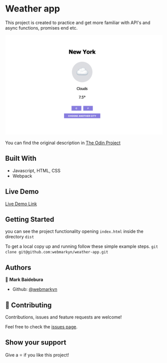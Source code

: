 # Weather app

This project is created to practice and get more familiar with API's and async functions, promises end etc. 

![screenshot](./screenshot.png)

You can find the original description in [The Odin Project](https://www.theodinproject.com/courses/javascript/lessons/weather-app)

## Built With

- Javascript, HTML, CSS
- Webpack

## Live Demo

[Live Demo Link](https://htmlpreview.github.io/?https://github.com/webmarkyn/weather-app/blob/feature/weather/dist/index.html)


## Getting Started
you can see the project functionality opening `index.html` inside the directory `dist` 

To get a local copy up and running follow these simple example steps.
`git clone git@github.com:webmarkyn/weather-app.git`

## Authors

👤 **Mark Baidebura**

- Github: [@webmarkyn](https://github.com/webmarkyn)

## 🤝 Contributing

Contributions, issues and feature requests are welcome!

Feel free to check the [issues page](https://github.com/webmarkyn/weather-app/issues).

## Show your support

Give a ⭐️ if you like this project!